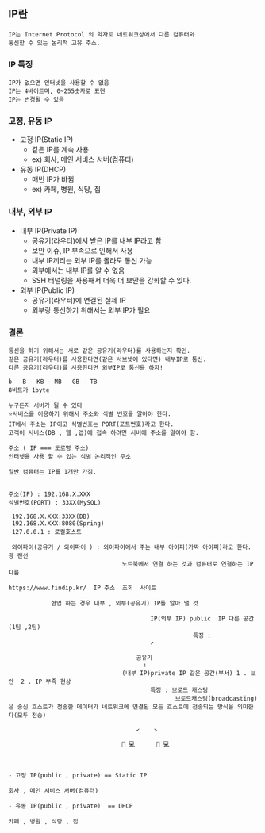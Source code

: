 ## IP란

    IP는 Internet Protocol 의 약자로 네트워크상에서 다른 컴퓨터와
    통신할 수 있는 논리적 고유 주소.

### IP 특징

    IP가 없으면 인터넷을 사용할 수 없음
    IP는 4바이트며, 0~255숫자로 표현
    IP는 변경될 수 있음

### 고정, 유동 IP

- 고정 IP(Static IP)
  - 같은 IP를 계속 사용
  * ex) 회사, 메인 서비스 서버(컴퓨터)
- 유동 IP(DHCP)
  - 매번 IP가 바뀜
  * ex) 카페, 병원, 식당, 집

### 내부, 외부 IP

- 내부 IP(Private IP)
  - 공유기(라우터)에서 받은 IP를 내부 IP라고 함
  * 보안 이슈, IP 부족으로 인해서 사용
  - 내부 IP끼리는 외부 IP를 몰라도 통신 가능
  * 외부에서는 내부 IP를 알 수 없음
  - SSH 터널링을 사용해서 더욱 더 보안을 강화할 수 있다.
- 외부 IP(Public IP)
  - 공유기(라우터)에 연결된 실제 IP
  * 외부랑 통신하기 위해서는 외부 IP가 필요

### 결론

    통신을 하기 위해서는 서로 같은 공유기(라우터)를 사용하는지 확인.
    같은 공유기(라우터)를 사용한다면(같은 서브넷에 있다면) 내부IP로 통신.
    다른 공유기(라우터)를 사용한다면 외부IP로 통신을 하자!

```
b - B - KB - MB - GB - TB
8비트가 1byte

```

```
누구든지 서버가 될 수 있다
⭐서버스를 이용하기 위해서 주소와 식별 번호를 알아야 한다.
IT에서 주소는 IP이고 식별번호는 PORT(포트번호)라고 한다.
고객이 서비스(DB , 웹 ,앱)에 접속 하려면 서버에 주소를 알아야 함.

주소 ( IP === 도로명 주소)
인터넷을 사용 할 수 있는 식별 논리적인 주소

일반 컴퓨터는 IP를 1개만 가짐.


주소(IP) : 192.168.X.XXX
식별번호(PORT) : 33XX(MySQL)

 192.168.X.XXX:33XX(DB)
 192.168.X.XXX:8080(Spring)
 127.0.0.1 : 로컬호스트

 와이파이(공유기 / 와이파이 ) : 와이파이에서 주는 내부 아이피(가짜 아이피)라고 한다. 광 랜선
                                노트북에서 연결 하는 것과 컴퓨터로 연결하는 IP 다름

https://www.findip.kr/  IP 주소  조회  사이트

```

```
            협업 하는 경우 내부 , 외부(공유기) IP를 알아 낼 것

                                        IP(외부 IP) public  IP 다른 공간 (1팀 ,2팀)
                                                    특징 :
                                        ↗

                                    공유기
                                      ↓
                                (내부 IP)private IP 같은 공간(부서) 1 . 보안  2 . IP 부족 현상
                                        특징 : 브로드 캐스팅
                                               브로드캐스팅(broadcasting)은 송신 호스트가 전송한 데이터가 네트워크에 연결된 모든 호스트에 전송되는 방식을 의미한다(모두 전송)

                                    ↙    ↘

                                👨 💻      👨 💻



```

```
- 고정 IP(public , private) == Static IP

회사 , 메인 서비스 서버(컴퓨터)

- 유동 IP(public , private)  == DHCP

카페 , 병원 , 식당 , 집

```
